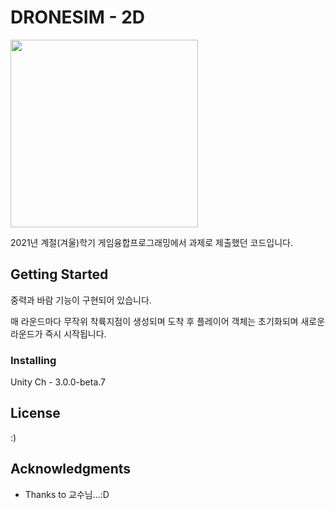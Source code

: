 # DRONESIM - 2D
 
<img src="https://simpleicons.org/icons/drone.svg" width="300" height="300">

2021년 계절(겨울)학기 게임융합프로그래밍에서 과제로 제출했던 코드입니다.

## Getting Started

중력과 바람 기능이 구현되어 있습니다. 

매 라운드마다 무작위 착륙지점이 생성되며 도착 후 플레이어 객체는 초기화되며 새로운 라운드가 즉시 시작됩니다.

### Installing

Unity Ch - 3.0.0-beta.7

## License

:)

## Acknowledgments

* Thanks to 교수님...:D
